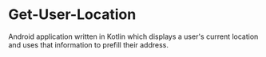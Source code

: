 # Get-User-Location
Android application written in Kotlin which displays a user's current location and uses that information to prefill their address.
